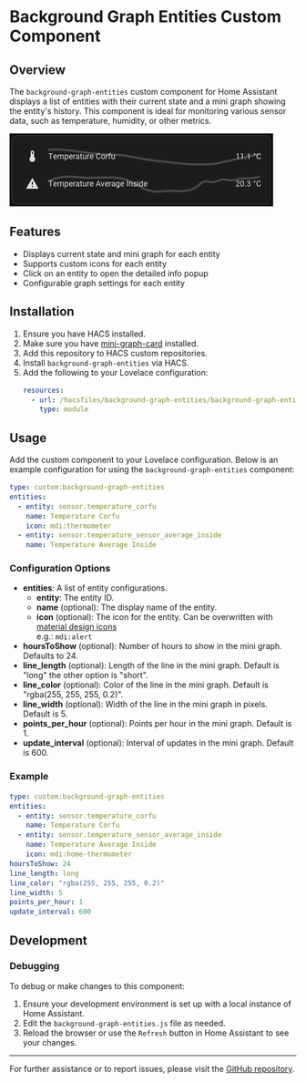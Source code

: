 # Background Graph Entities Custom Component

## Overview

The `background-graph-entities` custom component for Home Assistant displays a list of entities with their current state and a mini graph showing the entity's history. This component is ideal for monitoring various sensor data, such as temperature, humidity, or other metrics.

![Screenshot of the Background Graph Entities Custom Component](https://raw.githubusercontent.com/timmaurice/background-graph-entities/refs/heads/main/image.png)

## Features

- Displays current state and mini graph for each entity
- Supports custom icons for each entity
- Click on an entity to open the detailed info popup
- Configurable graph settings for each entity

## Installation

1. Ensure you have HACS installed.
2. Make sure you have [mini-graph-card](https://github.com/kalkih/mini-graph-card) installed.
3. Add this repository to HACS custom repositories.
4. Install `background-graph-entities` via HACS.
5. Add the following to your Lovelace configuration:
   ```yaml
   resources:
     - url: /hacsfiles/background-graph-entities/background-graph-entities.js
       type: module
   ```

## Usage

Add the custom component to your Lovelace configuration. Below is an example configuration for using the `background-graph-entities` component:

```yaml
type: custom:background-graph-entities
entities:
  - entity: sensor.temperature_corfu
    name: Temperature Corfu
    icon: mdi:thermometer
  - entity: sensor.temperature_sensor_average_inside
    name: Temperature Average Inside
```

### Configuration Options

- **entities**: A list of entity configurations.
  - **entity**: The entity ID.
  - **name** (optional): The display name of the entity.
  - **icon** (optional): The icon for the entity. Can be overwritten with [material design icons](https://pictogrammers.com/library/mdi/)<br>e.g.: `mdi:alert`
- **hoursToShow** (optional): Number of hours to show in the mini graph. Defaults to 24.
- **line_length** (optional): Length of the line in the mini graph. Default is "long" the other option is "short".
- **line_color** (optional): Color of the line in the mini graph. Default is "rgba(255, 255, 255, 0.2)".
- **line_width** (optional): Width of the line in the mini graph in pixels. Default is 5.
- **points_per_hour** (optional): Points per hour in the mini graph. Default is 1.
- **update_interval** (optional): Interval of updates in the mini graph. Default is 600.

### Example

```yaml
type: custom:background-graph-entities
entities:
  - entity: sensor.temperature_corfu
    name: Temperature Corfu
  - entity: sensor.temperature_sensor_average_inside
    name: Temperature Average Inside
    icon: mdi:home-thermometer
hoursToShow: 24
line_length: long
line_color: "rgba(255, 255, 255, 0.2)"
line_width: 5
points_per_hour: 1
update_interval: 600
```

## Development

### Debugging

To debug or make changes to this component:

1. Ensure your development environment is set up with a local instance of Home Assistant.
2. Edit the `background-graph-entities.js` file as needed.
3. Reload the browser or use the `Refresh` button in Home Assistant to see your changes.

---

For further assistance or to report issues, please visit the [GitHub repository](https://github.com/timmaurice/background-graph-entities).
